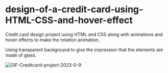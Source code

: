 # design-of-a-credit-card-using-HTML-CSS-and-hover-effect

Credit card design project using HTML and CSS along with animations and hover effects to make the rotation animation.

Using transparent background to give the impression that the elements are made of glass.


![GIF-Creditcard-project-2023-0-9](https://user-images.githubusercontent.com/111490358/211415550-cd38d2cb-cd3b-4328-b26b-f7549f774a9a.gif)

